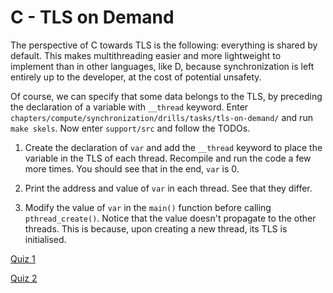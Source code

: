 # C - TLS on Demand

The perspective of C towards TLS is the following: everything is shared by default.
This makes multithreading easier and more lightweight to implement than in other languages, like D, because synchronization is left entirely up to the developer, at the cost of potential unsafety.

Of course, we can specify that some data belongs to the TLS, by preceding the declaration of a variable with `__thread` keyword.
Enter `chapters/compute/synchronization/drills/tasks/tls-on-demand/` and run `make skels`.
Now enter `support/src` and follow the TODOs.

1. Create the declaration of `var` and add the `__thread` keyword to place the variable in the TLS of each thread.
   Recompile and run the code a few more times.
   You should see that in the end, `var` is 0.

1. Print the address and value of `var` in each thread.
   See that they differ.

1. Modify the value of `var` in the `main()` function before calling `pthread_create()`.
   Notice that the value doesn't propagate to the other threads.
   This is because, upon creating a new thread, its TLS is initialised.

[Quiz 1](../../questions/tls-synchronization.md)

[Quiz 2](../../questions/tls-var-copies.md)
